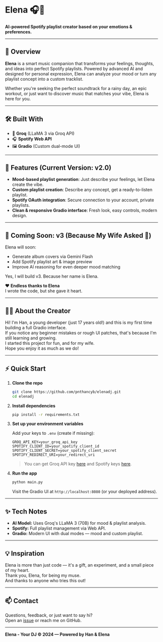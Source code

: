 # Elena 🎧🤖

**AI-powered Spotify playlist creator based on your emotions & preferences.**

---

## 🚀 Overview

**Elena** is a smart music companion that transforms your feelings, thoughts, and ideas into perfect Spotify playlists. Powered by advanced AI and designed for personal expression, Elena can analyze your mood or turn any playlist concept into a custom tracklist.

Whether you're seeking the perfect soundtrack for a rainy day, an epic workout, or just want to discover music that matches your vibe, Elena is here for you.

---

## 🛠️ Built With

- 🧠 **Groq** (LLaMA 3 via Groq API)
- 🎧 **Spotify Web API**
- 🖼️ **Gradio** (Custom dual-mode UI)

---

## 🎯 Features (Current Version: v2.0)

- **Mood-based playlist generation**: Just describe your feelings, let Elena create the vibe.
- **Custom playlist creation**: Describe any concept, get a ready-to-listen playlist.
- **Spotify OAuth integration**: Secure connection to your account, private playlists.
- **Clean & responsive Gradio interface**: Fresh look, easy controls, modern design.

---

## 🌱 Coming Soon: v3 (Because My Wife Asked 💍)

Elena will soon:
- Generate album covers via Gemini Flash
- Add Spotify playlist art & image preview
- Improve AI reasoning for even deeper mood matching

Yes, I will build v3.
Because her name is Elena.

❤️ **Endless thanks to Elena**  
I wrote the code, but she gave it heart.

---

## 👨‍💻 About the Creator

Hi! I'm Han, a young developer (just 17 years old!) and this is my first time building a full Gradio interface.  
If you notice any beginner mistakes or rough UI patches, that's because I'm still learning and growing.  
I started this project for fun, and for my wife.  
Hope you enjoy it as much as we do!

---

## ⚡ Quick Start

1. **Clone the repo**

   ```bash
   git clone https://github.com/pnthancyb/elenadj.git
   cd elenadj
   ```

2. **Install dependencies**

   ```bash
   pip install -r requirements.txt
   ```

3. **Set up your environment variables**

   Add your keys to `.env` (create if missing):

   ```
   GROQ_API_KEY=your_groq_api_key
   SPOTIFY_CLIENT_ID=your_spotify_client_id
   SPOTIFY_CLIENT_SECRET=your_spotify_client_secret
   SPOTIFY_REDIRECT_URI=your_redirect_uri
   ```

   > You can get Groq API key [here](https://console.groq.com/) and Spotify keys [here](https://developer.spotify.com/dashboard).

4. **Run the app**

   ```bash
   python main.py
   ```

   Visit the Gradio UI at `http://localhost:8080` (or your deployed address).

---

## ✨ Tech Notes

- **AI Model:** Uses Groq's LLaMA 3 (70B) for mood & playlist analysis.
- **Spotify:** Full playlist management via Web API.
- **Gradio:** Modern UI with dual modes — mood and custom playlist.

---

## 💡 Inspiration

Elena is more than just code — it's a gift, an experiment, and a small piece of my heart.  
Thank you, Elena, for being my muse.  
And thanks to anyone who tries this out!

---

## 📫 Contact

Questions, feedback, or just want to say hi?  
Open an [issue](https://github.com/pnthancyb/elenadj/issues) or reach me on GitHub.

---

**Elena - Your DJ © 2024 — Powered by Han & Elena**